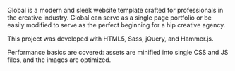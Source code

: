 Global is a modern and sleek website template crafted for professionals in the creative industry. Global can serve as a single page portfolio or be easily modified to serve as the perfect beginning for a hip creative agency.



This project was developed with HTML5, Sass, jQuery, and Hammer.js.

Performance basics are covered: assets are minified into single CSS and JS files, and the images are optimized.

